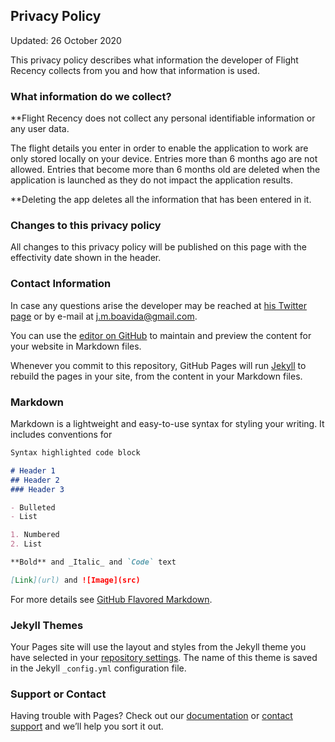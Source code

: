 ## Privacy Policy

Updated: 26 October 2020

This privacy policy describes what information the developer of Flight Recency collects from you and how that information is used.

### What information do we collect?

**Flight Recency does not collect any personal identifiable information or any user data.

The flight details you enter in order to enable the application to work are only stored locally on your device. Entries more than 6 months ago are not allowed. Entries that become more than 6 months old are deleted when the application is launched as they do not impact the application results.

**Deleting the app deletes all the information that has been entered in it.

### Changes to this privacy policy

All changes to this privacy policy will be published on this page with the effectivity date shown in the header.

### Contact Information

In case any questions arise the developer may be reached at [his Twitter page](https://twitter.com/jmboavida) or by e-mail at j.m.boavida@gmail.com.

You can use the [editor on GitHub](https://github.com/joao-boavida/Recency/edit/gh-pages/index.md) to maintain and preview the content for your website in Markdown files.

Whenever you commit to this repository, GitHub Pages will run [Jekyll](https://jekyllrb.com/) to rebuild the pages in your site, from the content in your Markdown files.

### Markdown

Markdown is a lightweight and easy-to-use syntax for styling your writing. It includes conventions for

```markdown
Syntax highlighted code block

# Header 1
## Header 2
### Header 3

- Bulleted
- List

1. Numbered
2. List

**Bold** and _Italic_ and `Code` text

[Link](url) and ![Image](src)
```

For more details see [GitHub Flavored Markdown](https://guides.github.com/features/mastering-markdown/).

### Jekyll Themes

Your Pages site will use the layout and styles from the Jekyll theme you have selected in your [repository settings](https://github.com/joao-boavida/Recency/settings). The name of this theme is saved in the Jekyll `_config.yml` configuration file.

### Support or Contact

Having trouble with Pages? Check out our [documentation](https://docs.github.com/categories/github-pages-basics/) or [contact support](https://github.com/contact) and we’ll help you sort it out.
